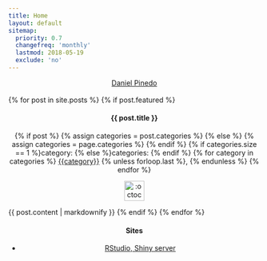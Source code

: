 ```yaml
---
title: Home
layout: default
sitemap:
  priority: 0.7
  changefreq: 'monthly'
  lastmod: 2018-05-19
  exclude: 'no'
---
```


<script type="text/javascript" src="https://platform.linkedin.com/badges/js/profile.js" async defer></script>
<div class="LI-profile-badge" align="center" data-version="v1" data-size="medium" data-locale="en_US" data-type="horizontal" data-theme="dark" data-vanity="danielpinedo"><a class="LI-simple-link" href='https://www.linkedin.com/in/danielpinedo?trk=profile-badge'>Daniel Pinedo</a></div><br />

<div class = "featured-posts">
{% for post in site.posts %}
  {% if post.featured %}
    <h4 align="center">
      {{ post.title }} 
    </h4>
    <div class="post-categories">
      <p align ="center">
      {% if post %}
        {% assign categories = post.categories %}
      {% else %}
        {% assign categories = page.categories %}
      {% endif %}
      {% if categories.size == 1 %}category:&nbsp;{% else %}categories:&nbsp;{% endif %}
      {% for category in categories %}
        <a href="{{site.baseurl}}/categories/#{{category|slugize}}">{{category}}</a>
      {% unless forloop.last %},&nbsp;{% endunless %}
      {% endfor %}
      </p>
     </div>
     <p align="center">
       <img class="emoji" title=":octocat:" alt=":octocat:" src="https://assets-cdn.github.com/images/icons/emoji/octocat.png" height="40" width="40">
     </p>
    {{ post.content | markdownify }}
  {% endif %}
{% endfor %}
</div>

<h4 align="center">Sites</h4>
<ul align="center">
  <li align="center"><a href='https://r.pinedo.org'>RStudio, Shiny server</a></li>
</ul>
